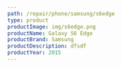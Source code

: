 ```yaml
---
path: /repair/phone/samsung/s6edge
type: product
productImage: img/s6edge.png
productName: Galaxy S6 Edge
productBrand: Samsung
productDescription: dfsdf
productYear: 2015
---
```

